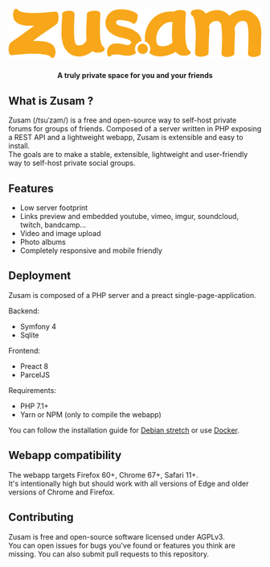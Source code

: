 <h1 align="center">
    <img src="app/src/assets/zusam_logo.png">
</h1>

<h4 align="center">A truly private space for you and your friends</h4>

## What is Zusam ?
Zusam (/tsuˈzam/) is a free and open-source way to self-host private forums for groups of friends. Composed of a server written in PHP exposing a REST API and a lightweight webapp, Zusam is extensible and easy to install.  
The goals are to make a stable, extensible, lightweight and user-friendly way to self-host private social groups.

## Features
- Low server footprint
- Links preview and embedded youtube, vimeo, imgur, soundcloud, twitch, bandcamp...
- Video and image upload
- Photo albums
- Completely responsive and mobile friendly

## Deployment
Zusam is composed of a PHP server and a preact single-page-application.

Backend:
- Symfony 4
- Sqlite

Frontend:
- Preact 8
- ParcelJS

Requirements:
- PHP 7.1+
- Yarn or NPM (only to compile the webapp)

You can follow the installation guide for [Debian stretch](wiki/debian.md) or use [Docker](wiki/docker.md).

## Webapp compatibility
The webapp targets Firefox 60+, Chrome 67+, Safari 11+.  
It's intentionally high but should work with all versions of Edge and older versions of Chrome and Firefox.

## Contributing
Zusam is free and open-source software licensed under AGPLv3.  
You can open issues for bugs you've found or features you think are missing. You can also submit pull requests to this repository.
